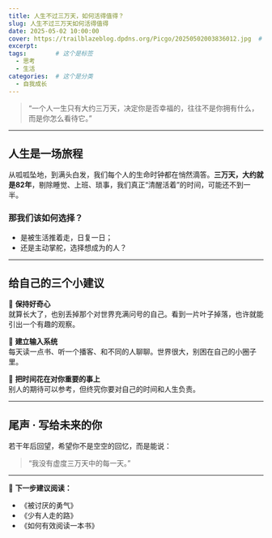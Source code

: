 ```yaml
---
title: 人生不过三万天，如何活得值得？
slug: 人生不过三万天如何活得值得
date: 2025-05-02 10:00:00
cover: https://trailblazeblog.dpdns.org/Picgo/20250502003836012.jpg  # 请替换为你自己的图片路径
excerpt: 
tags:        # 这个是标签
  - 思考
  - 生活
categories:  # 这个是分类
  - 自我成长
---
```



> “一个人一生只有大约三万天，决定你是否幸福的，往往不是你拥有什么，而是你怎么看待它。”

---

## 人生是一场旅程

从呱呱坠地，到满头白发，我们每个人的生命时钟都在悄然滴答。**三万天，大约就是82年**，剔除睡觉、上班、琐事，我们真正“清醒活着”的时间，可能还不到一半。

### 那我们该如何选择？

- 是被生活推着走，日复一日；
- 还是主动掌舵，选择想成为的人？

---

## 给自己的三个小建议

🌱 **保持好奇心**  
就算长大了，也别丢掉那个对世界充满问号的自己。看到一片叶子掉落，也许就能引出一个有趣的观察。

📖 **建立输入系统**  
每天读一点书、听一个播客、和不同的人聊聊。世界很大，别困在自己的小圈子里。

🎯 **把时间花在对你重要的事上**  
别人的期待可以参考，但终究你要对自己的时间和人生负责。

---

## 尾声 · 写给未来的你

若干年后回望，希望你不是空空的回忆，而是能说：

> “我没有虚度三万天中的每一天。”

---

🧭 **下一步建议阅读：**  
- 《被讨厌的勇气》
- 《少有人走的路》
- 《如何有效阅读一本书》
